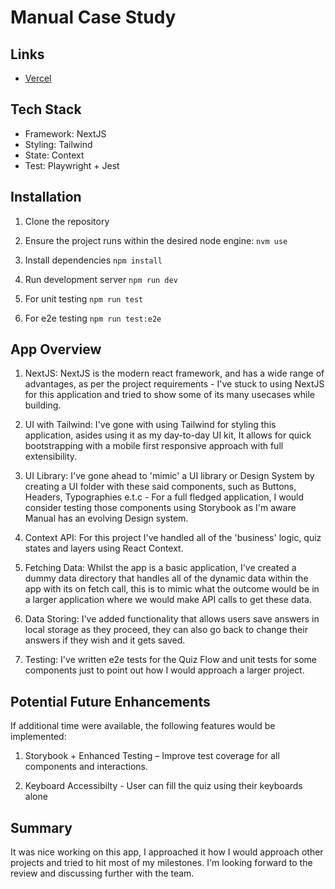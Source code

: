 # Manual Case Study

## Links

- [Vercel](https://manual-web.vercel.app/)

## Tech Stack

- Framework: NextJS
- Styling: Tailwind
- State: Context
- Test: Playwright + Jest

## Installation

1. Clone the repository

2. Ensure the project runs within the desired node engine:
   `nvm use`

3. Install dependencies
   `npm install`

4. Run development server
   `npm run dev`

5. For unit testing
   `npm run test`

6. For e2e testing
   `npm run test:e2e`

## App Overview

1. NextJS: NextJS is the modern react framework, and has a wide range of advantages, as per the project requirements - I've stuck to using NextJS for this application and tried to show some of its many usecases while building.

2. UI with Tailwind: I've gone with using Tailwind for styling this application, asides using it as my day-to-day UI kit, It allows for quick bootstrapping with a mobile first responsive approach with full extensibility.

3. UI Library: I've gone ahead to 'mimic' a UI library or Design System by creating a UI folder with these said components, such as Buttons, Headers, Typographies e.t.c - For a full fledged application, I would consider testing those components using Storybook as I'm aware Manual has an evolving Design system.

4. Context API: For this project I've handled all of the 'business' logic, quiz states and layers using React Context.

5. Fetching Data: Whilst the app is a basic application, I've created a dummy data directory that handles all of the dynamic data within the app with its on fetch call, this is to mimic what the outcome would be in a larger application where we would make API calls to get these data.

6. Data Storing: I've added functionality that allows users save answers in local storage as they proceed, they can also go back to change their answers if they wish and it gets saved.

7. Testing: I've written e2e tests for the Quiz Flow and unit tests for some components just to point out how I would approach a larger project.


## Potential Future Enhancements

If additional time were available, the following features would be implemented:

1. Storybook + Enhanced Testing – Improve test coverage for all components and interactions.

2. Keyboard Accessibilty - User can fill the quiz using their keyboards alone

## Summary

It was nice working on this app, I approached it how I would approach other projects and tried to hit most of my milestones. I'm looking forward to the review and discussing further with the team.